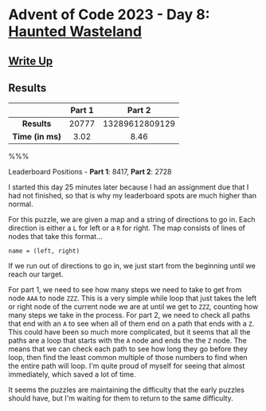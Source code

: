 # Advent of Code 2023 - Day 8: [Haunted Wasteland](https://adventofcode.com/2023/day/8)

## [Write Up](https://codingap.github.io/advent-of-code/writeups/2023/day08)
## Results
|| **Part 1** | **Part 2** |
|:--:|:---:|:---:|
| **Results** | 20777 | 13289612809129 |
| **Time (in ms)** | 3.02 | 8.46 |

%%%

Leaderboard Positions - **Part 1**: 8417, **Part 2**: 2728

I started this day 25 minutes later because I had an assignment due that I had not finished, so that is why my leaderboard spots are much higher than normal.

For this puzzle, we are given a map and a string of directions to go in. Each direction is either a `L` for left or a `R` for right. The map consists of lines of nodes that take this format...

```
name = (left, right)
```

If we run out of directions to go in, we just start from the beginning until we reach our target.

For part 1, we need to see how many steps we need to take to get from node `AAA` to node `ZZZ`. This is a very simple while loop that just takes the left or right node of the current node we are at until we get to `ZZZ`, counting how many steps we take in the process. For part 2, we need to check all paths that end with an `A` to see when all of them end on a path that ends with a `Z`. This could have been so much more complicated, but it seems that all the paths are a loop that starts with the `A` node and ends the the `Z` node. The means that we can check each path to see how long they go before they loop, then find the least common multiple of those numbers to find when the entire path will loop. I'm quite proud of myself for seeing that almost immediately, which saved a lot of time.

It seems the puzzles are maintaining the difficulty that the early puzzles should have, but I'm waiting for them to return to the same difficulty.